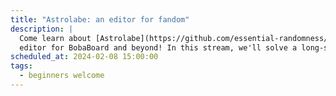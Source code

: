 ```yaml
---
title: "Astrolabe: an editor for fandom"
description: |
  Come learn about [Astrolabe](https://github.com/essential-randomness/boba-editor-next), an upcoming text
  editor for BobaBoard and beyond! In this stream, we'll solve a long-standing problem with its bundling config. Expect tears, anger, and a whole lot of [Vite](https://vitejs.dev/) + [Rollup](https://rollupjs.org/)!
scheduled_at: 2024-02-08 15:00:00
tags:
  - beginners welcome
---
```

